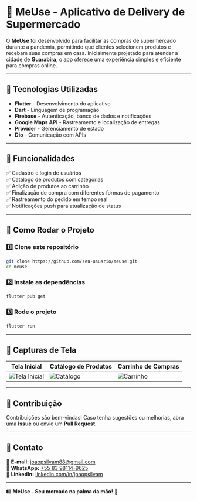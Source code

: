 # 🛒 MeUse - Aplicativo de Delivery de Supermercado

O **MeUse** foi desenvolvido para facilitar as compras de supermercado durante a pandemia, permitindo que clientes selecionem produtos e recebam suas compras em casa. Inicialmente projetado para atender a cidade de **Guarabira**, o app oferece uma experiência simples e eficiente para compras online.

---

## 🚀 Tecnologias Utilizadas
- **Flutter** - Desenvolvimento do aplicativo
- **Dart** - Linguagem de programação
- **Firebase** - Autenticação, banco de dados e notificações
- **Google Maps API** - Rastreamento e localização de entregas
- **Provider** - Gerenciamento de estado
- **Dio** - Comunicação com APIs

---

## 📌 Funcionalidades
✅ Cadastro e login de usuários  
✅ Catálogo de produtos com categorias  
✅ Adição de produtos ao carrinho  
✅ Finalização de compra com diferentes formas de pagamento  
✅ Rastreamento do pedido em tempo real  
✅ Notificações push para atualização de status  

---

## 📲 Como Rodar o Projeto

### **1️⃣ Clone este repositório**
```bash
git clone https://github.com/seu-usuario/meuse.git
cd meuse
```

### **2️⃣ Instale as dependências**
```bash
flutter pub get
```

### **3️⃣ Rode o projeto**
```bash
flutter run
```

---

## 📸 Capturas de Tela
| Tela Inicial | Catálogo de Produtos | Carrinho de Compras |
|-------------|-------------------|-----------------|
| ![Tela Inicial](link-da-imagem) | ![Catálogo](link-da-imagem) | ![Carrinho](link-da-imagem) |

---

## 🤝 Contribuição
Contribuições são bem-vindas! Caso tenha sugestões ou melhorias, abra uma **Issue** ou envie um **Pull Request**.

---

## 📩 Contato
📧 **E-mail:** [joaopsilvam88@gmail.com](mailto:joaopsilvam88@gmail.com)  
📱 **WhatsApp:** [+55 83 98114-9625](https://wa.me/5583981149625)  
🔗 **LinkedIn:** [linkedin.com/in/joaopsilvam](https://linkedin.com/in/joaopsilvam)  

---

🛍️ **MeUse - Seu mercado na palma da mão!** 🚀

